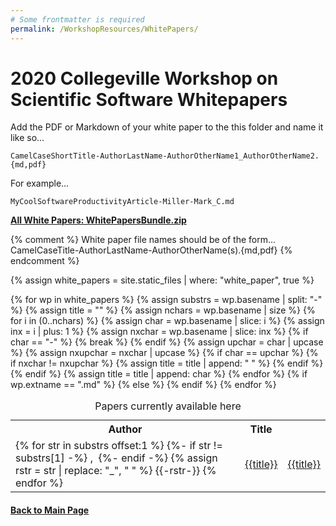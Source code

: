 ```yaml
---
# Some frontmatter is required
permalink: /WorkshopResources/WhitePapers/
---
```

# 2020 Collegeville Workshop on Scientific Software Whitepapers

Add the PDF or Markdown of your white paper to the this folder and
name it like so...

  ```
  CamelCaseShortTitle-AuthorLastName-AuthorOtherName1_AuthorOtherName2.{md,pdf}
  ```

For example...

  ```
  MyCoolSoftwareProductivityArticle-Miller-Mark_C.md
  ```

[**All White Papers: WhitePapersBundle.zip**](../WhitePapersBundle.zip)

{% comment %}
  White paper file names should be of the form...
    CamelCaseTitle-AuthorLastName-AuthorOtherName(s).{md,pdf}
{% endcomment %}

{% assign white_papers = site.static_files | where: "white_paper", true %}

<table>
  <caption>Papers currently available here</caption>
  <tr>
    <th>Author</th>
    <th>Title</th>
  </tr>
{% for wp in white_papers %}
  {% assign substrs = wp.basename | split: "-" %}
  <tr>
    <td>
    {% for str in substrs offset:1 %}
        {%- if str != substrs[1] -%}
           ,&nbsp;
        {%- endif -%}
        {% assign rstr = str | replace: "_", " " %}
        {{-rstr-}}
    {% endfor %}
    </td>
    {% assign title = "" %}
    {% assign nchars = wp.basename | size %}
    {% for i in (0..nchars) %}
      {% assign char = wp.basename | slice: i %}
      {% assign inx = i | plus: 1 %}
      {% assign nxchar = wp.basename | slice: inx %}
      {% if char == "-" %}
        {% break %}
      {% endif %}
      {% assign upchar = char | upcase %}
      {% assign nxupchar = nxchar | upcase %}
      {% if char == upchar %}
        {% if nxchar != nxupchar %}
          {% assign title = title | append: " " %}
        {% endif %}
      {% endif %}
      {% assign title = title | append: char %}
    {% endfor %}
    {% if wp.extname == ".md" %}
        <td><a href="{{wp.basename}}.html">{{title}}</a></td>
    {% else %}
        <td><a href="{{wp.name}}">{{title}}</a></td>
    {% endif %}
  </tr>
{% endfor %}
</table>

#### [Back to Main Page](../../index.md)
